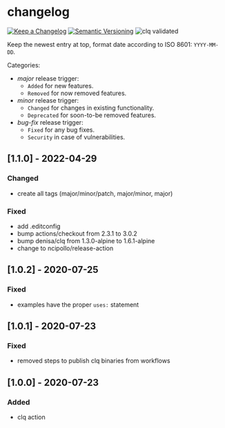 # changelog

[![Keep a Changelog](https://img.shields.io/badge/Keep%20a%20Changelog-1.0.0-informational)](https://keepachangelog.com/en/1.0.0/)
[![Semantic Versioning](https://img.shields.io/badge/Sematic%20Versioning-2.0.0-informational)](https://semver.org/spec/v2.0.0.html)
![clq validated](https://img.shields.io/badge/clq-validated-success)

Keep the newest entry at top, format date according to ISO 8601: `YYYY-MM-DD`.

Categories:
- _major_ release trigger:
   - `Added` for new features.
   - `Removed` for now removed features.
- _minor_ release trigger:
   - `Changed` for changes in existing functionality.
   - `Deprecated` for soon-to-be removed features.
- _bug-fix_ release trigger:
   - `Fixed` for any bug fixes.
   - `Security` in case of vulnerabilities.

## [1.1.0] - 2022-04-29
### Changed
- create all tags (major/minor/patch, major/minor, major)

### Fixed
- add .editconfig
- bump actions/checkout from 2.3.1 to 3.0.2
- bump denisa/clq from 1.3.0-alpine to 1.6.1-alpine
- change to ncipollo/release-action

## [1.0.2] - 2020-07-25
### Fixed
- examples have the proper `uses:` statement

## [1.0.1] - 2020-07-23
### Fixed
- removed steps to publish clq binaries from workflows

## [1.0.0] - 2020-07-23
### Added
- clq action
